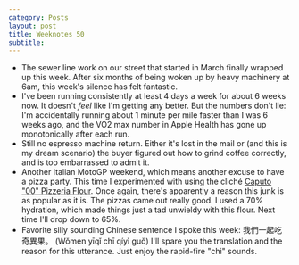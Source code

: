 ```yaml
---
category: Posts
layout: post
title: Weeknotes 50
subtitle:
---
```

- The sewer line work on our street that started in March finally wrapped up
this week. After six months of being woken up by heavy machinery at 6am, this
week's silence has felt fantastic.
- I've been running consistently at least 4 days a week for about 6 weeks now.
It doesn't *feel* like I'm getting any better. But the numbers don't lie: I'm
accidentally running about 1 minute per mile faster than I was 6 weeks ago, and
the VO2 max number in Apple Health has gone up monotonically after each run.
- Still no espresso machine return. Either it's lost in the mail or (and this is
my dream scenario) the buyer figured out how to grind coffee correctly, and is
too embarrassed to admit it.
- Another Italian MotoGP weekend, which means another excuse to have a pizza
party. This time I experimented with using the cliché [Caputo "00" Pizzeria
Flour](https://caputoflour.com/products/caputo-00-pizzeria). Once again, there's
apparently a reason this junk is as popular as it is. The pizzas came out really
good. I used a 70% hydration, which made things just a tad unwieldy with this
flour. Next time I'll drop down to 65%.
- Favorite silly sounding Chinese sentence I spoke this week: 我們一起吃奇異果。
(Wǒmen yīqǐ chī qíyì guǒ) I'll spare you the translation and the reason for this
utterance. Just enjoy the rapid-fire "chi" sounds.
